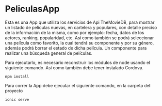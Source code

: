 # PeliculasApp

Esta es una App que utiliza los servicios de Api TheMovieDB, para mostrar un listado de películas nuevas, en cartelera y populares, con detalle preciso de la información de la misma, como por ejemplo: fecha, datos de los actores, ranking, popularidad, etc. Así como también se podrá seleccionar una película como favorito, la cual tendrá su componente y por su género, además podrá borrar el estado de dicha película. Un componente para realizar una búsqueda general de películas.


Para ejecutarlo, es necesario reconstruir los módulos de node usando el siguiente comando. Así como también debe tener instalado Cordova.

```
npm install

```

Para correr la App debe ejecutar el siguiente comando, en la carpeta del proyecto

```
ionic serve

```